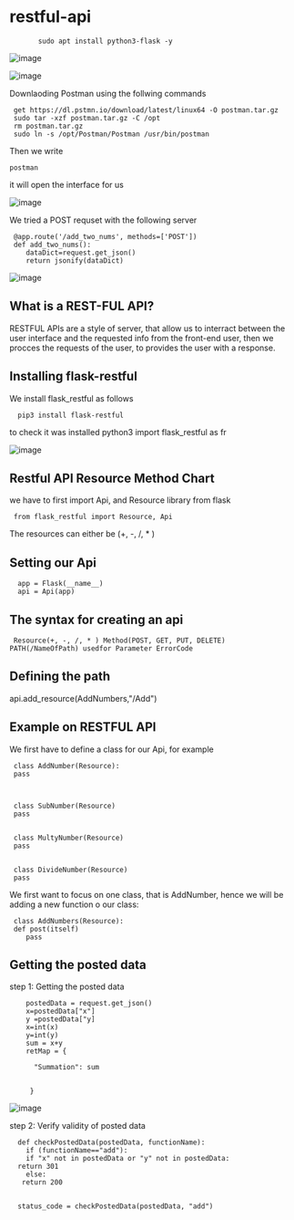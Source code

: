 # restful-api







           sudo apt install python3-flask -y




![image](https://user-images.githubusercontent.com/63984422/149629653-fde5273b-e5a7-4d71-928a-a56bdaec7b72.png)


![image](https://user-images.githubusercontent.com/63984422/149629764-fc8a647d-f8ac-4469-95cf-445988856626.png)




Downlaoding Postman using the follwing commands


     get https://dl.pstmn.io/download/latest/linux64 -O postman.tar.gz
     sudo tar -xzf postman.tar.gz -C /opt
     rm postman.tar.gz
     sudo ln -s /opt/Postman/Postman /usr/bin/postman 


     
Then we write

    postman
    
    
it will open the interface for us

![image](https://user-images.githubusercontent.com/63984422/171550401-931f9c50-eb19-488c-80d9-e28439e5c5aa.png)


We tried a POST requset with the following server

     @app.route('/add_two_nums', methods=['POST'])
     def add_two_nums():
        dataDict=request.get_json()
        return jsonify(dataDict)


![image](https://user-images.githubusercontent.com/63984422/171554885-535b5c1c-2517-4ad3-ba40-daf72784d416.png)



## What is a REST-FUL API?

RESTFUL APIs are a style of server, that allow us to interract between the user interface and the requested info from the front-end user, then we procces the requests of the user, to provides the user with a response.



## Installing flask-restful 



We install flask_restful as follows

      pip3 install flask-restful
      
to check it was installed
      python3
      import flask_restful as fr
      
![image](https://user-images.githubusercontent.com/63984422/171782651-7b35571c-ebd1-4410-bce9-5753b609a188.png)
      




## Restful API Resource Method Chart


we have to first import Api, and Resource library from flask

     from flask_restful import Resource, Api
     
     
The resources can either be (+, -, /, * )


## Setting our Api


     
      app = Flask(__name__)
      api = Api(app)
      

## The syntax for creating an api

     Resource(+, -, /, * ) Method(POST, GET, PUT, DELETE) PATH(/NameOfPath) usedfor Parameter ErrorCode
     

## Defining the path 

   api.add_resource(AddNumbers,"/Add")

## Example on RESTFUL API 


We first have to define a class for our Api, for example

     class AddNumber(Resource):
     pass
     
     
     
     class SubNumber(Resource)
     pass
     
     
     class MultyNumber(Resource)
     pass
     
     
     class DivideNumber(Resource)
     pass
     


We  first want to focus on one class, that is AddNumber, hence we will be adding a new function o our class:

     class AddNumbers(Resource):
     def post(itself)
        pass


## Getting the posted data  

step 1: Getting the posted data

        postedData = request.get_json()
        x=postedData["x"]
        y =postedData["y]
        x=int(x)
        y=int(y)
        sum = x+y
        retMap = {

          "Summation": sum
         

         }
         
         
         
![image](https://user-images.githubusercontent.com/63984422/171791179-c2f328cf-e87c-406c-8f3d-8e258885e923.png)
         

step 2: Verify validity of posted data

      def checkPostedData(postedData, functionName):
        if (functionName=="add"):
        if "x" not in postedData or "y" not in postedData:
      return 301
        else:
       return 200


      status_code = checkPostedData(postedData, "add")



